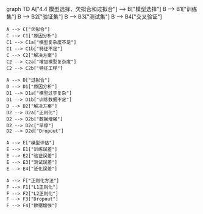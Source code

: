 graph TD
    A["4.4 模型选择、欠拟合和过拟合"] --> B["模型选择"]
    B --> B1["训练集"]
    B --> B2["验证集"]
    B --> B3["测试集"]
    B --> B4["交叉验证"]
    
    A --> C["欠拟合"]
    C --> C1["原因分析"]
    C1 --> C1a["模型复杂度不足"]
    C1 --> C1b["特征不足"]
    C --> C2["解决方案"]
    C2 --> C2a["增加模型复杂度"]
    C2 --> C2b["特征工程"]
    
    A --> D["过拟合"]
    D --> D1["原因分析"]
    D1 --> D1a["模型过于复杂"]
    D1 --> D1b["训练数据不足"]
    D --> D2["解决方案"]
    D2 --> D2a["正则化"]
    D2 --> D2b["数据增强"]
    D2 --> D2c["早停"]
    D2 --> D2d["Dropout"]
    
    A --> E["模型评估"]
    E --> E1["训练误差"]
    E --> E2["验证误差"]
    E --> E3["测试误差"]
    E --> E4["泛化误差"]
    
    A --> F["正则化方法"]
    F --> F1["L1正则化"]
    F --> F2["L2正则化"]
    F --> F3["Dropout"]
    F --> F4["数据增强"] 